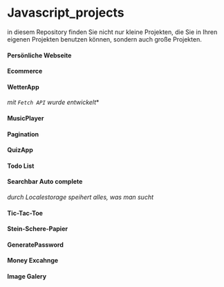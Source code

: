 # Javascript_projects
in diesem Repository finden Sie nicht nur kleine Projekten, die Sie in Ihren eigenen Projekten benutzen können, sondern auch große Projekten.
#### Persönliche Webseite
#### Ecommerce
#### WetterApp
*mit `Fetch API` wurde entwickelt**
#### MusicPlayer
#### Pagination
#### QuizApp
#### Todo List
#### Searchbar Auto complete
*durch Localestorage speihert alles, was man sucht*
#### Tic-Tac-Toe
#### Stein-Schere-Papier
#### GeneratePassword
#### Money Excahnge
#### Image Galery


